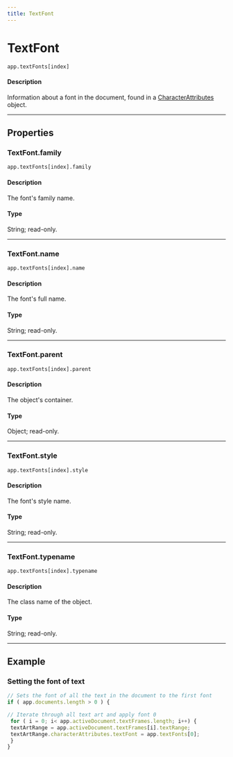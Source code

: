 ```yaml
---
title: TextFont
---
```

# TextFont

`app.textFonts[index]`

#### Description

Information about a font in the document, found in a [CharacterAttributes](.././CharacterAttributes) object.

---

## Properties

### TextFont.family

`app.textFonts[index].family`

#### Description

The font's family name.

#### Type

String; read-only.

---

### TextFont.name

`app.textFonts[index].name`

#### Description

The font's full name.

#### Type

String; read-only.

---

### TextFont.parent

`app.textFonts[index].parent`

#### Description

The object's container.

#### Type

Object; read-only.

---

### TextFont.style

`app.textFonts[index].style`

#### Description

The font's style name.

#### Type

String; read-only.

---

### TextFont.typename

`app.textFonts[index].typename`

#### Description

The class name of the object.

#### Type

String; read-only.

---

## Example

### Setting the font of text

```javascript
// Sets the font of all the text in the document to the first font
if ( app.documents.length > 0 ) {

// Iterate through all text art and apply font 0
 for ( i = 0; i< app.activeDocument.textFrames.length; i++) {
 textArtRange = app.activeDocument.textFrames[i].textRange;
 textArtRange.characterAttributes.textFont = app.textFonts[0];
 }
}
```
